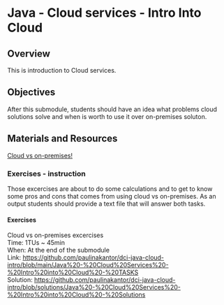# Java - Cloud services - Intro Into Cloud

## Overview
This is introduction to Cloud services.


## Objectives
After this submodule, students should have an idea what problems cloud solutions solve and when is worth to use it over on-premises soluton.


## Materials and Resources
[Cloud vs on-premises!](https://intellias.com/cloud-computing-vs-on-premises-comparison-guide/)


### Exercises - instruction
Those excercises are about to do some calculations and to get to know some pros and cons that comes from using cloud vs on-premises.
As an output students should provide a text file that will answer both tasks.


#### Exercises

Cloud vs on-premises excercises  
Time: 1TUs ~ 45min  
When: At the end of the submodule  
Link: https://github.com/paulinakantor/dci-java-cloud-intro/blob/main/Java%20-%20Cloud%20Services%20-%20Intro%20into%20Cloud%20-%20TASKS  
Solution: https://github.com/paulinakantor/dci-java-cloud-intro/blob/solutions/Java%20-%20Cloud%20Services%20-%20Intro%20into%20Cloud%20-%20Solutions   

